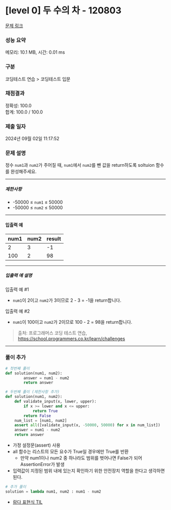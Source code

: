 # [level 0] 두 수의 차 - 120803 

[문제 링크](https://school.programmers.co.kr/learn/courses/30/lessons/120803?language=python3) 

### 성능 요약

메모리: 10.1 MB, 시간: 0.01 ms

### 구분

코딩테스트 연습 > 코딩테스트 입문

### 채점결과

정확성: 100.0<br/>합계: 100.0 / 100.0

### 제출 일자

2024년 09월 02일 11:17:52

### 문제 설명

<p>정수 <code>num1</code>과 <code>num2</code>가 주어질 때, <code>num1</code>에서&nbsp;<code>num2</code>를 뺀 값을 return하도록 soltuion 함수를 완성해주세요.</p>

<hr>

<h5>제한사항</h5>

<ul>
<li>-50000 ≤ <code>num1</code> ≤ 50000</li>
<li>-50000 ≤ <code>num2</code> ≤ 50000</li>
</ul>

<hr>

<h4>입출력 예</h4>
<table class="table">
        <thead><tr>
<th>num1</th>
<th>num2</th>
<th>result</th>
</tr>
</thead>
        <tbody><tr>
<td>2</td>
<td>3</td>
<td>-1</td>
</tr>
<tr>
<td>100</td>
<td>2</td>
<td>98</td>
</tr>
</tbody>
      </table>
<hr>

<h5>입출력 예 설명</h5>

<p>입출력 예 #1</p>

<ul>
<li><code>num1</code>이 2이고 <code>num2</code>가 3이므로 2 - 3 = -1을 return합니다.</li>
</ul>

<p>입출력 예 #2</p>

<ul>
<li><code>num1</code>이 100이고 <code>num2</code>가 2이므로 100 - 2 = 98을 return합니다.</li>
</ul>


> 출처: 프로그래머스 코딩 테스트 연습, https://school.programmers.co.kr/learn/challenges
---
### 풀이 추가
```python
# 첫번째 풀이
def solution(num1, num2):
        answer = num1 - num2
        return answer
```
```python
# 두번째 풀이 (제한사항 추가)
def solution(num1, num2):
    def validate_input(x, lower, upper):
        if x >= lower and x <= upper:
            return True
        return False
    num_list = [num1, num2]
    assert all([validate_input(x, -50000, 50000) for x in num_list])
    answer = num1 - num2
    return answer
```
- 가정 설정문(assert) 사용
- all 함수는 리스트의 모든 요수가 True일 경우에만 True를 반환  
    - 만약 num1이나 num2 중 하나라도 범위를 벗어나면 False가 되어 AssertionError가 발생
- 입력값이 지정된 범위 내에 있는지 확인하기 위한 안전장치 역할을 한다고 생각하면 된다.
```python
# 추가 풀이
solution = lambda num1, num2 : num1 - num2
```
- [람다 표현식 TIL](https://github.com/junhyeong7788/TIL/blob/8678e0012d9a0abaf93d78b318540452772bf607/Python/lambda(%EB%9E%8C%EB%8B%A4).md)

